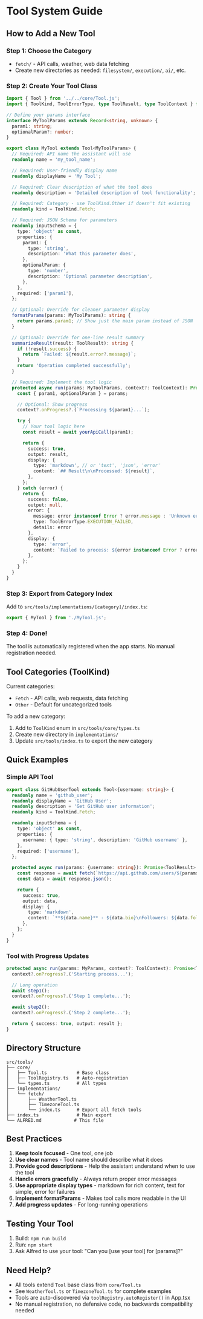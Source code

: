 # Tool System Guide

## How to Add a New Tool

### Step 1: Choose the Category
- `fetch/` - API calls, weather, web data fetching
- Create new directories as needed: `filesystem/`, `execution/`, `ai/`, etc.

### Step 2: Create Your Tool Class

```typescript
import { Tool } from '../../core/Tool.js';
import { ToolKind, ToolErrorType, type ToolResult, type ToolContext } from '../../core/types.js';

// Define your params interface
interface MyToolParams extends Record<string, unknown> {
  param1: string;
  optionalParam?: number;
}

export class MyTool extends Tool<MyToolParams> {
  // Required: API name the assistant will use
  readonly name = 'my_tool_name';

  // Required: User-friendly display name
  readonly displayName = 'My Tool';

  // Required: Clear description of what the tool does
  readonly description = 'Detailed description of tool functionality';

  // Required: Category - use ToolKind.Other if doesn't fit existing
  readonly kind = ToolKind.Fetch;

  // Required: JSON Schema for parameters
  readonly inputSchema = {
    type: 'object' as const,
    properties: {
      param1: {
        type: 'string',
        description: 'What this parameter does',
      },
      optionalParam: {
        type: 'number',
        description: 'Optional parameter description',
      },
    },
    required: ['param1'],
  };

  // Optional: Override for cleaner parameter display
  formatParams(params: MyToolParams): string {
    return params.param1; // Show just the main param instead of JSON
  }

  // Optional: Override for one-line result summary
  summarizeResult(result: ToolResult): string {
    if (!result.success) {
      return `Failed: ${result.error?.message}`;
    }
    return 'Operation completed successfully';
  }

  // Required: Implement the tool logic
  protected async run(params: MyToolParams, context?: ToolContext): Promise<ToolResult> {
    const { param1, optionalParam } = params;

    // Optional: Show progress
    context?.onProgress?.(`Processing ${param1}...`);

    try {
      // Your tool logic here
      const result = await yourApiCall(param1);

      return {
        success: true,
        output: result,
        display: {
          type: 'markdown', // or 'text', 'json', 'error'
          content: `## Result\n\nProcessed: ${result}`,
        },
      };
    } catch (error) {
      return {
        success: false,
        output: null,
        error: {
          message: error instanceof Error ? error.message : 'Unknown error',
          type: ToolErrorType.EXECUTION_FAILED,
          details: error
        },
        display: {
          type: 'error',
          content: `Failed to process: ${error instanceof Error ? error.message : 'Unknown error'}`,
        },
      };
    }
  }
}
```

### Step 3: Export from Category Index

Add to `src/tools/implementations/[category]/index.ts`:

```typescript
export { MyTool } from './MyTool.js';
```

### Step 4: Done!
The tool is automatically registered when the app starts. No manual registration needed.

## Tool Categories (ToolKind)

Current categories:
- `Fetch` - API calls, web requests, data fetching
- `Other` - Default for uncategorized tools

To add a new category:
1. Add to `ToolKind` enum in `src/tools/core/types.ts`
2. Create new directory in `implementations/`
3. Update `src/tools/index.ts` to export the new category

## Quick Examples

### Simple API Tool
```typescript
export class GitHubUserTool extends Tool<{username: string}> {
  readonly name = 'github_user';
  readonly displayName = 'GitHub User';
  readonly description = 'Get GitHub user information';
  readonly kind = ToolKind.Fetch;

  readonly inputSchema = {
    type: 'object' as const,
    properties: {
      username: { type: 'string', description: 'GitHub username' },
    },
    required: ['username'],
  };

  protected async run(params: {username: string}): Promise<ToolResult> {
    const response = await fetch(`https://api.github.com/users/${params.username}`);
    const data = await response.json();

    return {
      success: true,
      output: data,
      display: {
        type: 'markdown',
        content: `**${data.name}** - ${data.bio}\nFollowers: ${data.followers}`,
      },
    };
  }
}
```

### Tool with Progress Updates
```typescript
protected async run(params: MyParams, context?: ToolContext): Promise<ToolResult> {
  context?.onProgress?.('Starting process...');

  // Long operation
  await step1();
  context?.onProgress?.('Step 1 complete...');

  await step2();
  context?.onProgress?.('Step 2 complete...');

  return { success: true, output: result };
}
```

## Directory Structure
```
src/tools/
├── core/
│   ├── Tool.ts           # Base class
│   ├── ToolRegistry.ts   # Auto-registration
│   └── types.ts          # All types
├── implementations/
│   └── fetch/
│       ├── WeatherTool.ts
│       ├── TimezoneTool.ts
│       └── index.ts      # Export all fetch tools
├── index.ts              # Main export
└── ALFRED.md            # This file
```

## Best Practices

1. **Keep tools focused** - One tool, one job
2. **Use clear names** - Tool name should describe what it does
3. **Provide good descriptions** - Help the assistant understand when to use the tool
4. **Handle errors gracefully** - Always return proper error messages
5. **Use appropriate display types** - markdown for rich content, text for simple, error for failures
6. **Implement formatParams** - Makes tool calls more readable in the UI
7. **Add progress updates** - For long-running operations

## Testing Your Tool

1. Build: `npm run build`
2. Run: `npm start`
3. Ask Alfred to use your tool: "Can you [use your tool] for [params]?"

## Need Help?

- All tools extend `Tool` base class from `core/Tool.ts`
- See `WeatherTool.ts` or `TimezoneTool.ts` for complete examples
- Tools are auto-discovered via `toolRegistry.autoRegister()` in App.tsx
- No manual registration, no defensive code, no backwards compatibility needed